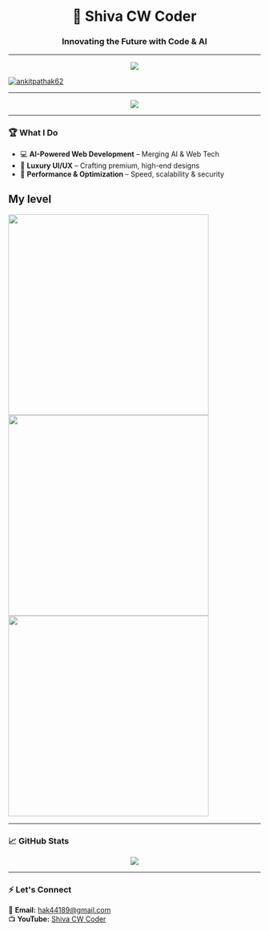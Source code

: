 <h1 align="center">🚀 Shiva CW Coder</h1>
<h3 align="center">Innovating the Future with Code & AI</h3>

---

<p align="center">
  <img src="https://skillicons.dev/icons?i=html,css,js,react,python,github,ai" />
</p>

<p align="left">
  <a href="https://github.com/ryo-ma/github-profile-trophy">
    <img src="https://github-profile-trophy.vercel.app/?username=ankitpathak62" alt="ankitpathak62" />
  </a>
</p>

---

<p align="center">
 <img src="https://github-readme-stats.vercel.app/api?username=YourGitHubUsername&show_icons=true&theme=radical&count_private=true" />

</p>

---

### 🏆 **What I Do**
- 💻 **AI-Powered Web Development** – Merging AI & Web Tech  
- 🎨 **Luxury UI/UX** – Crafting premium, high-end designs  
- 🚀 **Performance & Optimization** – Speed, scalability & security
  

## My level
<!-- Pehla Image -->
<img src="https://www.dataquest.io/wp-content/uploads/2024/03/Python-Project-Ideas_-Advanced-Level-1536x822.png.webp" width="400">

<br>

<!-- Dusra Image -->
<img src="https://www.dataquest.io/wp-content/uploads/2024/03/Python-Project-Ideas_-Intermediate-Level.png.webp" width="400">

<br>

<img src="https://www.dataquest.io/wp-content/uploads/2024/03/Python-Project-Ideas_-Beginner-Level.png.webp" width="400">

---

### 📈 **GitHub Stats**
<p align="center">
  <img src="https://github-readme-streak-stats.herokuapp.com/?user=YourGitHubUsername&theme=dark&hide_border=false" />
</p>

----

### ⚡ **Let's Connect**
📩 **Email:** hak44189@gmail.com    
📺 **YouTube:** [Shiva CW Coder](www.youtube.com/@Shiva-Coder)  


